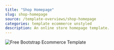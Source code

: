 ```yaml
---
title: "Shop Homepage"
slug: shop-homepage
source: /template-overviews/shop-homepage
categories: template ecommerce unstyled
description: An online store homepage template.
---
```


<img src="http://sbootstrap.BootstrapBasec.netdna-cdn.com/assets/img/templates/shop-homepage.jpg" class="img-responsive" alt="Free Bootstrap Ecommerce Template">